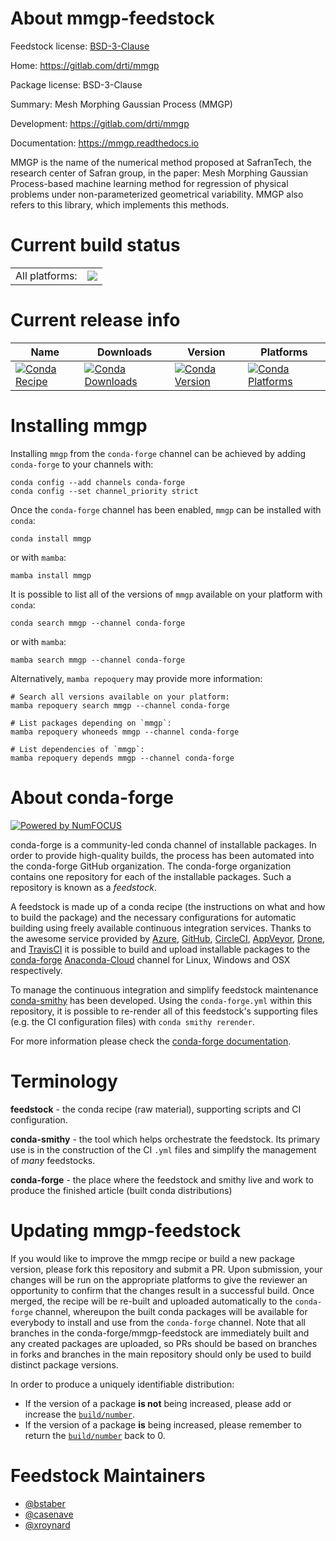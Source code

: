 About mmgp-feedstock
====================

Feedstock license: [BSD-3-Clause](https://github.com/conda-forge/mmgp-feedstock/blob/main/LICENSE.txt)

Home: https://gitlab.com/drti/mmgp

Package license: BSD-3-Clause

Summary: Mesh Morphing Gaussian Process (MMGP)

Development: https://gitlab.com/drti/mmgp

Documentation: https://mmgp.readthedocs.io

MMGP is the name of the numerical method proposed at SafranTech, the research center of Safran group, in the paper: Mesh Morphing Gaussian Process-based machine learning method for regression of physical problems under non-parameterized geometrical variability. MMGP also refers to this library, which implements this methods.


Current build status
====================


<table><tr><td>All platforms:</td>
    <td>
      <a href="https://dev.azure.com/conda-forge/feedstock-builds/_build/latest?definitionId=20602&branchName=main">
        <img src="https://dev.azure.com/conda-forge/feedstock-builds/_apis/build/status/mmgp-feedstock?branchName=main">
      </a>
    </td>
  </tr>
</table>

Current release info
====================

| Name | Downloads | Version | Platforms |
| --- | --- | --- | --- |
| [![Conda Recipe](https://img.shields.io/badge/recipe-mmgp-green.svg)](https://anaconda.org/conda-forge/mmgp) | [![Conda Downloads](https://img.shields.io/conda/dn/conda-forge/mmgp.svg)](https://anaconda.org/conda-forge/mmgp) | [![Conda Version](https://img.shields.io/conda/vn/conda-forge/mmgp.svg)](https://anaconda.org/conda-forge/mmgp) | [![Conda Platforms](https://img.shields.io/conda/pn/conda-forge/mmgp.svg)](https://anaconda.org/conda-forge/mmgp) |

Installing mmgp
===============

Installing `mmgp` from the `conda-forge` channel can be achieved by adding `conda-forge` to your channels with:

```
conda config --add channels conda-forge
conda config --set channel_priority strict
```

Once the `conda-forge` channel has been enabled, `mmgp` can be installed with `conda`:

```
conda install mmgp
```

or with `mamba`:

```
mamba install mmgp
```

It is possible to list all of the versions of `mmgp` available on your platform with `conda`:

```
conda search mmgp --channel conda-forge
```

or with `mamba`:

```
mamba search mmgp --channel conda-forge
```

Alternatively, `mamba repoquery` may provide more information:

```
# Search all versions available on your platform:
mamba repoquery search mmgp --channel conda-forge

# List packages depending on `mmgp`:
mamba repoquery whoneeds mmgp --channel conda-forge

# List dependencies of `mmgp`:
mamba repoquery depends mmgp --channel conda-forge
```


About conda-forge
=================

[![Powered by
NumFOCUS](https://img.shields.io/badge/powered%20by-NumFOCUS-orange.svg?style=flat&colorA=E1523D&colorB=007D8A)](https://numfocus.org)

conda-forge is a community-led conda channel of installable packages.
In order to provide high-quality builds, the process has been automated into the
conda-forge GitHub organization. The conda-forge organization contains one repository
for each of the installable packages. Such a repository is known as a *feedstock*.

A feedstock is made up of a conda recipe (the instructions on what and how to build
the package) and the necessary configurations for automatic building using freely
available continuous integration services. Thanks to the awesome service provided by
[Azure](https://azure.microsoft.com/en-us/services/devops/), [GitHub](https://github.com/),
[CircleCI](https://circleci.com/), [AppVeyor](https://www.appveyor.com/),
[Drone](https://cloud.drone.io/welcome), and [TravisCI](https://travis-ci.com/)
it is possible to build and upload installable packages to the
[conda-forge](https://anaconda.org/conda-forge) [Anaconda-Cloud](https://anaconda.org/)
channel for Linux, Windows and OSX respectively.

To manage the continuous integration and simplify feedstock maintenance
[conda-smithy](https://github.com/conda-forge/conda-smithy) has been developed.
Using the ``conda-forge.yml`` within this repository, it is possible to re-render all of
this feedstock's supporting files (e.g. the CI configuration files) with ``conda smithy rerender``.

For more information please check the [conda-forge documentation](https://conda-forge.org/docs/).

Terminology
===========

**feedstock** - the conda recipe (raw material), supporting scripts and CI configuration.

**conda-smithy** - the tool which helps orchestrate the feedstock.
                   Its primary use is in the construction of the CI ``.yml`` files
                   and simplify the management of *many* feedstocks.

**conda-forge** - the place where the feedstock and smithy live and work to
                  produce the finished article (built conda distributions)


Updating mmgp-feedstock
=======================

If you would like to improve the mmgp recipe or build a new
package version, please fork this repository and submit a PR. Upon submission,
your changes will be run on the appropriate platforms to give the reviewer an
opportunity to confirm that the changes result in a successful build. Once
merged, the recipe will be re-built and uploaded automatically to the
`conda-forge` channel, whereupon the built conda packages will be available for
everybody to install and use from the `conda-forge` channel.
Note that all branches in the conda-forge/mmgp-feedstock are
immediately built and any created packages are uploaded, so PRs should be based
on branches in forks and branches in the main repository should only be used to
build distinct package versions.

In order to produce a uniquely identifiable distribution:
 * If the version of a package **is not** being increased, please add or increase
   the [``build/number``](https://docs.conda.io/projects/conda-build/en/latest/resources/define-metadata.html#build-number-and-string).
 * If the version of a package **is** being increased, please remember to return
   the [``build/number``](https://docs.conda.io/projects/conda-build/en/latest/resources/define-metadata.html#build-number-and-string)
   back to 0.

Feedstock Maintainers
=====================

* [@bstaber](https://github.com/bstaber/)
* [@casenave](https://github.com/casenave/)
* [@xroynard](https://github.com/xroynard/)


